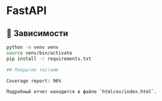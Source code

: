 # FastAPI

## 🔧 Зависимости

```bash
python -m venv venv
source venv/bin/activate
pip install -r requirements.txt

## Покрытие тестами

Coverage report: 96%

Подробный отчет находится в файле `htmlcov/index.html`.

